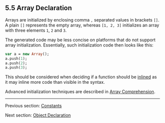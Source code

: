 ## 5.5 Array Declaration

Arrays are initialized by enclosing comma `,` separated values in brackets `[]`. A plain `[]` represents the empty array, whereas `[1, 2, 3]` initializes an array with three elements `1`, `2` and `3`.

The generated code may be less concise on platforms that do not support array initialization. Essentially, such initialization code then looks like this:

```haxe
var a = new Array();
a.push(1);
a.push(2);
a.push(3);
```
This should be considered when deciding if a function should be [inlined](inline.md) as it may inline more code than visible in the syntax.

Advanced initialization techniques are described in [Array Comprehension](array_comprehension.md).

---

Previous section: [Constants](constants.md)

Next section: [Object Declaration](object_declaration.md)
